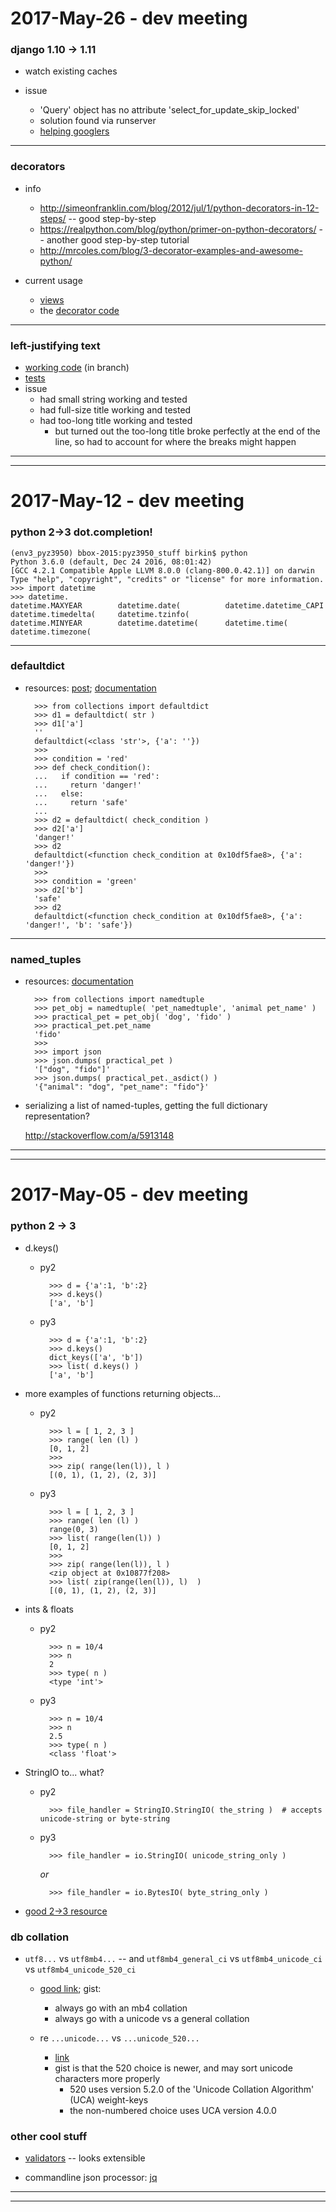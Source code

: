 2017-May-26 - dev meeting
=========================

### django 1.10 -> 1.11

- watch existing caches

- issue
    - 'Query' object has no attribute 'select_for_update_skip_locked'
    - solution found via runserver
    - [helping googlers](https://groups.google.com/d/msg/django-users/BSbhtl1zZp0/LeSg2SviAQAJ)

---

### decorators

- info
    - http://simeonfranklin.com/blog/2012/jul/1/python-decorators-in-12-steps/ -- good step-by-step
    - https://realpython.com/blog/python/primer-on-python-decorators/ -- another good step-by-step tutorial
    - http://mrcoles.com/blog/3-decorator-examples-and-awesome-python/

- current usage
    - [views](https://github.com/birkin/ts_reporting_project/blob/1c3661f4cb05ec097fa15dd64118080a4d67825b/tech_services_reports/views.py#L13)
    - the [decorator code](https://github.com/birkin/ts_reporting_project/blob/1c3661f4cb05ec097fa15dd64118080a4d67825b/tech_services_reports/lib/auth.py#L14-L25)

---

### left-justifying text

- [working code](https://github.com/Brown-University-Library/easyscan/blob/72eb5ce696a35563e8b664df7a540ef3909d7260/easyscan_app/models.py#L262-L270) (in branch)
- [tests](https://github.com/Brown-University-Library/easyscan/blob/72eb5ce696a35563e8b664df7a540ef3909d7260/easyscan_app/tests.py#L67-L135)
- issue
    - had small string working and tested
    - had full-size title working and tested
    - had too-long title working and tested
        - but turned out the too-long title broke perfectly at the end of the line, so had to account for where the breaks might happen

---

---


2017-May-12 - dev meeting
=========================

### python 2->3 dot.completion!

    (env3_pyz3950) bbox-2015:pyz3950_stuff birkin$ python
    Python 3.6.0 (default, Dec 24 2016, 08:01:42)
    [GCC 4.2.1 Compatible Apple LLVM 8.0.0 (clang-800.0.42.1)] on darwin
    Type "help", "copyright", "credits" or "license" for more information.
    >>> import datetime
    >>> datetime.
    datetime.MAXYEAR        datetime.date(          datetime.datetime_CAPI  datetime.timedelta(     datetime.tzinfo(
    datetime.MINYEAR        datetime.datetime(      datetime.time(          datetime.timezone(

---

### defaultdict

- resources: [post](https://www.accelebrate.com/blog/using-defaultdict-python/); [documentation](https://docs.python.org/3.6/library/collections.html#collections.defaultdict)

        >>> from collections import defaultdict
        >>> d1 = defaultdict( str )
        >>> d1['a']
        ''
        defaultdict(<class 'str'>, {'a': ''})
        >>>
        >>> condition = 'red'
        >>> def check_condition():
        ...   if condition == 'red':
        ...     return 'danger!'
        ...   else:
        ...     return 'safe'
        ...
        >>> d2 = defaultdict( check_condition )
        >>> d2['a']
        'danger!'
        >>> d2
        defaultdict(<function check_condition at 0x10df5fae8>, {'a': 'danger!'})
        >>>
        >>> condition = 'green'
        >>> d2['b']
        'safe'
        >>> d2
        defaultdict(<function check_condition at 0x10df5fae8>, {'a': 'danger!', 'b': 'safe'})

---


### named_tuples

- resources: [documentation](https://docs.python.org/3.6/library/collections.html#collections.namedtuple)

        >>> from collections import namedtuple
        >>> pet_obj = namedtuple( 'pet_namedtuple', 'animal pet_name' )
        >>> practical_pet = pet_obj( 'dog', 'fido' )
        >>> practical_pet.pet_name
        'fido'
        >>>
        >>> import json
        >>> json.dumps( practical_pet )
        '["dog", "fido"]'
        >>> json.dumps( practical_pet._asdict() )
        '{"animal": "dog", "pet_name": "fido"}'

- serializing a list of named-tuples, getting the full dictionary representation?

    http://stackoverflow.com/a/5913148


---

---


2017-May-05 - dev meeting
=========================

### python 2 -> 3

- d.keys()

    - py2

            >>> d = {'a':1, 'b':2}
            >>> d.keys()
            ['a', 'b']

    - py3

            >>> d = {'a':1, 'b':2}
            >>> d.keys()
            dict_keys(['a', 'b'])
            >>> list( d.keys() )
            ['a', 'b']

- more examples of functions returning objects...

    - py2

            >>> l = [ 1, 2, 3 ]
            >>> range( len (l) )
            [0, 1, 2]
            >>>
            >>> zip( range(len(l)), l )
            [(0, 1), (1, 2), (2, 3)]

    - py3

            >>> l = [ 1, 2, 3 ]
            >>> range( len (l) )
            range(0, 3)
            >>> list( range(len(l)) )
            [0, 1, 2]
            >>>
            >>> zip( range(len(l)), l )
            <zip object at 0x10877f208>
            >>> list( zip(range(len(l)), l)  )
            [(0, 1), (1, 2), (2, 3)]


- ints & floats

    - py2

            >>> n = 10/4
            >>> n
            2
            >>> type( n )
            <type 'int'>

    - py3

            >>> n = 10/4
            >>> n
            2.5
            >>> type( n )
            <class 'float'>

- StringIO to... what?

    - py2

            >>> file_handler = StringIO.StringIO( the_string )  # accepts unicode-string or byte-string

    - py3

            >>> file_handler = io.StringIO( unicode_string_only )

        _or_

            >>> file_handler = io.BytesIO( byte_string_only )

- [good 2->3 resource](http://www.diveintopython3.net/porting-code-to-python-3-with-2to3.html)


### db collation

- `utf8...` vs `utf8mb4...` -- and `utf8mb4_general_ci` vs `utf8mb4_unicode_ci` vs `utf8mb4_unicode_520_ci`

    - [good link](http://stackoverflow.com/questions/766809/whats-the-difference-between-utf8-general-ci-and-utf8-unicode-ci); gist:
        - always go with an mb4 collation
        - always go with a unicode vs a general collation

    - re `...unicode...` vs `...unicode_520...`
        - [link](http://stackoverflow.com/questions/37307146/difference-between-utf8mb4-unicode-ci-and-utf8mb4-unicode-520-ci-collations-in-m)
        - gist is that the 520 choice is newer, and may sort unicode characters more properly
            - 520 uses version 5.2.0 of the 'Unicode Collation Algorithm' (UCA) weight-keys
            - the non-numbered choice uses UCA version 4.0.0


### other cool stuff

- [validators](https://github.com/kvesteri/validators/tree/master/validators) -- looks extensible

- commandline json processor: [jq](https://stedolan.github.io/jq/)


---

---
